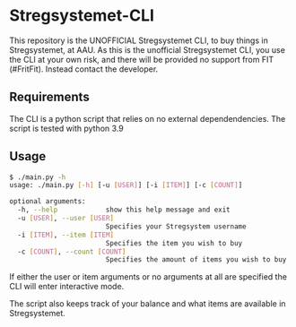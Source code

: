 # Stregsystemet-CLI

This repository is the UNOFFICIAL Stregsystemet CLI, to buy things in Stregsystemet, at AAU.
As this is the unofficial Stregsystemet CLI, you use the CLI at your own risk, and there will be provided no support from FIT (#FritFit). Instead contact the developer.

## Requirements

The CLI is a python script that relies on no external dependendencies. The script is tested with python 3.9

## Usage

```bash
$ ./main.py -h
usage: ./main.py [-h] [-u [USER]] [-i [ITEM]] [-c [COUNT]]

optional arguments:
  -h, --help            show this help message and exit
  -u [USER], --user [USER]
                        Specifies your Stregsystem username
  -i [ITEM], --item [ITEM]
                        Specifies the item you wish to buy
  -c [COUNT], --count [COUNT]
                        Specifies the amount of items you wish to buy
  ```

  If either the user or item arguments or no arguments at all are specified the CLI will enter interactive mode.

  The script also keeps track of your balance and what items are available in Stregsystemet.
